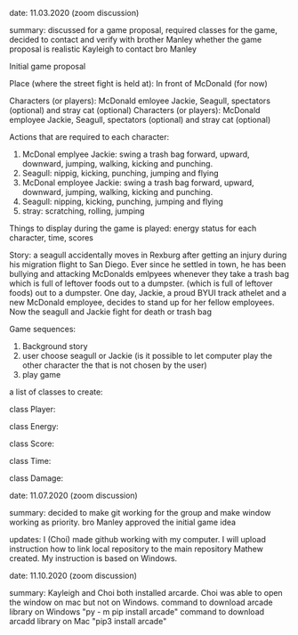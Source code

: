 date: 11.03.2020 (zoom discussion)

summary: discussed for a game proposal, required classes for the game, 
decided to contact and verify with brother Manley whether the game proposal is realistic
Kayleigh to contact bro Manley

Initial game proposal

Place (where the street fight is held at): In front of McDonald (for now)

Characters (or players): McDonald emloyee Jackie, Seagull, spectators (optional) and stray cat (optional)
Characters (or players): McDonald employee Jackie, Seagull, spectators (optional) and stray cat (optional)

Actions that are required to each character:
1) McDonal emplyee Jackie: swing a trash bag forward, upward, downward, jumping, walking, kicking and punching.
2) Seagull: nippig, kicking, punching, jumping and flying
1) McDonal employee Jackie: swing a trash bag forward, upward, downward, jumping, walking, kicking and punching.
2) Seagull: nipping, kicking, punching, jumping and flying
3) stray: scratching, rolling, jumping 

Things to display during the game is played: energy status for each character, time, scores

Story: a seagull accidentally moves in Rexburg after getting an injury during his migration flight to San Diego.
       Ever since he settled in town, he has been bullying and attacking McDonalds emlpyees whenever they take a trash bag 
       which is full of leftover foods out to a dumpster.
       (which is full of leftover foods) out to a dumpster.
       One day, Jackie, a proud BYUI track athelet and a new McDonald employee, decides to stand up for her fellow employees.
       Now the seagull and Jackie fight for death or trash bag

Game sequences:
1) Background story
2) user choose seagull or Jackie (is it possible to let computer play the other character the that is not chosen by the user)
3) play game


a list of classes to create:

class Player: 

class Energy: 

class Score: 

class Time: 

class Damage:


date: 11.07.2020 (zoom discussion)

summary: decided to make git working for the group and make window working as priority.
	bro Manley approved the initial game idea
	
updates: I (Choi) made github working with my computer. I will upload instruction how to link local repository
	to the main repository Mathew created. My instruction is based on Windows.

date: 11.10.2020 (zoom discussion)

summary: Kayleigh and Choi both installed arcarde. Choi was able to open the window on mac but not on Windows.
       command to download arcade library on Windows "py - m pip install arcade"
       command to download arcadd library on Mac "pip3 install arcade"


